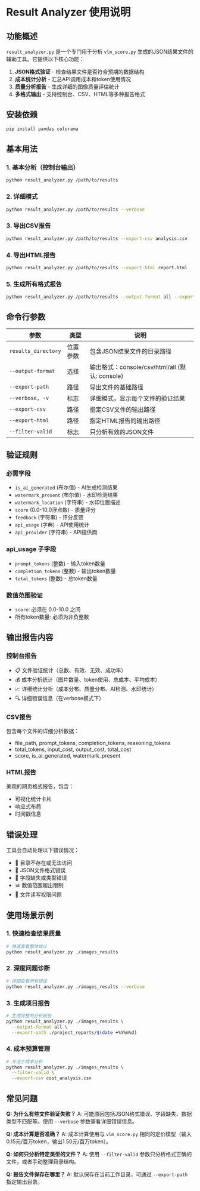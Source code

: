 # Result Analyzer 使用说明

## 功能概述

`result_analyzer.py` 是一个专门用于分析 `vlm_score.py` 生成的JSON结果文件的辅助工具。它提供以下核心功能：

1. **JSON格式验证** - 检查结果文件是否符合预期的数据结构
2. **成本统计分析** - 汇总API调用成本和token使用情况
3. **质量分析报告** - 生成详细的图像质量评估统计
4. **多格式输出** - 支持控制台、CSV、HTML等多种报告格式

## 安装依赖

```bash
pip install pandas colorama
```

## 基本用法

### 1. 基本分析（控制台输出）
```bash
python result_analyzer.py /path/to/results
```

### 2. 详细模式
```bash
python result_analyzer.py /path/to/results --verbose
```

### 3. 导出CSV报告
```bash
python result_analyzer.py /path/to/results --export-csv analysis.csv
```

### 4. 导出HTML报告
```bash
python result_analyzer.py /path/to/results --export-html report.html
```

### 5. 生成所有格式报告
```bash
python result_analyzer.py /path/to/results --output-format all --export-path ./reports/
```

## 命令行参数

| 参数 | 类型 | 说明 |
|------|------|------|
| `results_directory` | 位置参数 | 包含JSON结果文件的目录路径 |
| `--output-format` | 选择 | 输出格式：console/csv/html/all (默认: console) |
| `--export-path` | 路径 | 导出文件的基础路径 |
| `--verbose, -v` | 标志 | 详细模式，显示每个文件的验证结果 |
| `--export-csv` | 路径 | 指定CSV文件的输出路径 |
| `--export-html` | 路径 | 指定HTML报告的输出路径 |
| `--filter-valid` | 标志 | 只分析有效的JSON文件 |

## 验证规则

### 必需字段
- `is_ai_generated` (布尔值) - AI生成检测结果
- `watermark_present` (布尔值) - 水印检测结果
- `watermark_location` (字符串) - 水印位置描述
- `score` (0.0-10.0浮点数) - 质量评分
- `feedback` (字符串) - 评分反馈
- `api_usage` (字典) - API使用统计
- `api_provider` (字符串) - API提供商

### api_usage 子字段
- `prompt_tokens` (整数) - 输入token数量
- `completion_tokens` (整数) - 输出token数量
- `total_tokens` (整数) - 总token数量

### 数值范围验证
- `score`: 必须在 0.0-10.0 之间
- 所有token数量: 必须为非负整数

## 输出报告内容

### 控制台报告
- 📋 文件验证统计（总数、有效、无效、成功率）
- 💰 成本分析统计（图片数量、token使用、总成本、平均成本）
- 📈 详细统计分析（成本分布、质量分布、AI检测、水印统计）
- 🔍 详细错误信息（在verbose模式下）

### CSV报告
包含每个文件的详细分析数据：
- file_path, prompt_tokens, completion_tokens, reasoning_tokens
- total_tokens, input_cost, output_cost, total_cost
- score, is_ai_generated, watermark_present

### HTML报告
美观的网页格式报告，包含：
- 可视化统计卡片
- 响应式布局
- 时间戳信息

## 错误处理

工具会自动处理以下错误情况：
- 📁 目录不存在或无法访问
- 📄 JSON文件格式错误
- 📝 字段缺失或类型错误
- 📊 数值范围超出限制
- 💾 文件读写权限问题

## 使用场景示例

### 1. 快速检查结果质量
```bash
# 快速查看整体统计
python result_analyzer.py ./images_results
```

### 2. 深度问题诊断
```bash
# 详细查看所有错误
python result_analyzer.py ./images_results --verbose
```

### 3. 生成项目报告
```bash
# 生成完整的分析报告
python result_analyzer.py ./images_results \
  --output-format all \
  --export-path ./project_reports/$(date +%Y%m%d)
```

### 4. 成本预算管理
```bash
# 专注于成本分析
python result_analyzer.py ./images_results \
  --filter-valid \
  --export-csv cost_analysis.csv
```

## 常见问题

**Q: 为什么有些文件验证失败？**
A: 可能原因包括JSON格式错误、字段缺失、数据类型不匹配等。使用 `--verbose` 参数查看详细错误信息。

**Q: 成本计算是否准确？**
A: 成本计算使用与 `vlm_score.py` 相同的定价模型（输入0.15元/百万token，输出1.50元/百万token）。

**Q: 如何只分析特定类型的文件？**
A: 使用 `--filter-valid` 参数只分析格式正确的文件，或者手动整理目录结构。

**Q: 报告文件保存在哪里？**
A: 默认保存在当前工作目录，可通过 `--export-path` 指定输出目录。 